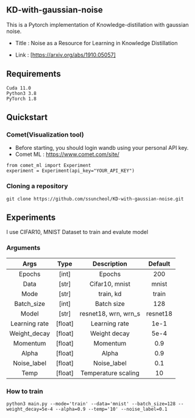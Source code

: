 ## KD-with-gaussian-noise

This is a Pytorch implementation of Knowledge-distillation with gaussian noise. 

- Title : Noise as a Resource for Learning in Knowledge Distillation

- Link : [https://arxiv.org/abs/1910.05057]

## Requirements 

```shell
Cuda 11.0
Python3 3.8
PyTorch 1.8 
```

##  Quickstart 

### Comet(Visualization tool)

- Before starting, you should login wandb using your personal API key. 
- Comet ML : https://www.comet.com/site/

```shell
from comet_ml import Experiment
experiment = Experiment(api_key="YOUR_API_KEY")
```

### Cloning a repository

```shell
git clone https://github.com/ssuncheol/KD-with-gaussian-noise.git
```

## Experiments 

I use CIFAR10, MNIST Dataset to train and evalute model 


### Arguments
| Args 	| Type 	| Description 	| Default|
|:---------:|:--------:|:----------------------------------------------------:|:-----:|
| Epochs 	| [int] 	| Epochs | 200|
| Data | [str] | Cifar10, mnist | mnist |
| Mode | [str] | train, kd | train | 
| Batch_size 	| [int] 	| Batch size | 128|
| Model 	| [str]	| resnet18, wrn, wrn_s | resnet18 |
| Learning rate | [float] | Learning rate | 1e-1 |
| Weight_decay 	| [float]	| Weight decay | 5e-4 |
|Momentum| [float]| Momentum| 0.9 | 
|Alpha| [float] | Alpha | 0.9 |
| Noise_label | [float] | Noise_label | 0.1 |
| Temp | [float] | Temperature scaling | 10 |


### How to train


```shell
python3 main.py --mode='train' --data='mnist' --batch_size=128 --weight_decay=5e-4 --alpha=0.9 --temp='10' --noise_label=0.1
```
